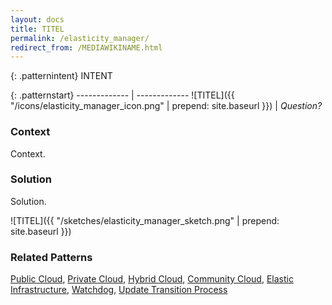 ```yaml
---
layout: docs
title: TITEL
permalink: /elasticity_manager/
redirect_from: /MEDIAWIKINAME.html
---
```


{: .patternintent}
INTENT

{: .patternstart}
------------- | -------------
![TITEL]({{ "/icons/elasticity_manager_icon.png" | prepend: site.baseurl }})  | *Question?*

### Context

Context.

### Solution

Solution.
 
![TITEL]({{ "/sketches/elasticity_manager_sketch.png" | prepend: site.baseurl }})

### Related Patterns
[Public Cloud](/public_cloud/), [Private Cloud](/private_cloud/), [Hybrid Cloud](/hybrid_cloud/), [Community Cloud](/community_cloud/), [Elastic Infrastructure](/elastic_infrastructure/), [Watchdog](/watchdog/), [Update Transition Process](/update_transition_process/)